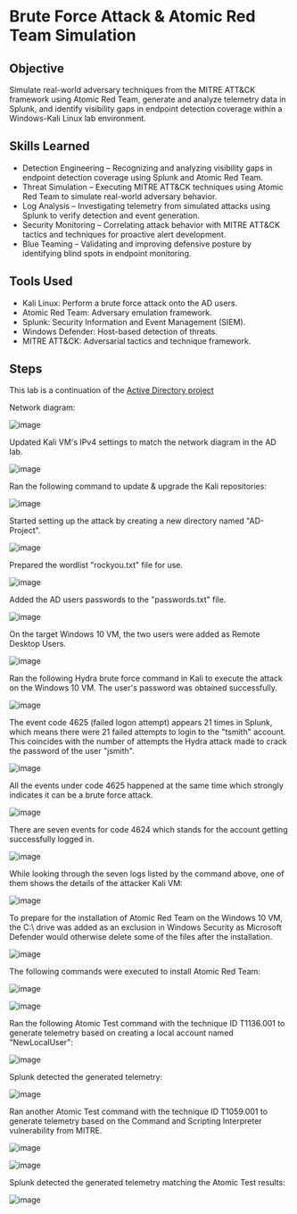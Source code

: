 # Brute Force Attack & Atomic Red Team Simulation

## Objective

Simulate real-world adversary techniques from the MITRE ATT&CK framework using Atomic Red Team, generate and analyze telemetry data in Splunk, and identify visibility gaps in endpoint detection coverage within a Windows-Kali Linux lab environment.

## Skills Learned

- Detection Engineering – Recognizing and analyzing visibility gaps in endpoint detection coverage using Splunk and Atomic Red Team.
- Threat Simulation – Executing MITRE ATT&CK techniques using Atomic Red Team to simulate real-world adversary behavior.
- Log Analysis – Investigating telemetry from simulated attacks using Splunk to verify detection and event generation.
- Security Monitoring – Correlating attack behavior with MITRE ATT&CK tactics and techniques for proactive alert development.
- Blue Teaming – Validating and improving defensive posture by identifying blind spots in endpoint monitoring.

## Tools Used

- Kali Linux: Perform a brute force attack onto the AD users.
- Atomic Red Team: Adversary emulation framework.
- Splunk: Security Information and Event Management (SIEM).
- Windows Defender: Host-based detection of threats.
- MITRE ATT&CK: Adversarial tactics and technique framework.

## Steps

This lab is a continuation of the [Active Directory project](https://github.com/andcoa/ActiveDirectory/blob/main/README.md)

Network diagram:

![image](https://github.com/user-attachments/assets/fc271426-2238-4d33-b08b-7d9344dbe9bf)

Updated Kali VM's IPv4 settings to match the network diagram in the AD lab.

![image](https://github.com/user-attachments/assets/da707a22-d1c8-4184-a177-c137c6c7d050)

Ran the following command to update & upgrade the Kali repositories:

![image](https://github.com/user-attachments/assets/3f940886-c274-456e-93be-105edab38585)

Started setting up the attack by creating a new directory named "AD-Project".

![image](https://github.com/user-attachments/assets/3e6af0a1-6394-4447-a5dc-f57a3d68577b)

Prepared the wordlist "rockyou.txt" file for use.

![image](https://github.com/user-attachments/assets/df778438-cd9f-47a3-a74d-2d8703aac07f)

Added the AD users passwords to the "passwords.txt" file.

![image](https://github.com/user-attachments/assets/70860ce5-a518-4a5f-9184-220bbe0e3e2a)

On the target Windows 10 VM, the two users were added as Remote Desktop Users.

![image](https://github.com/user-attachments/assets/f13282f3-15a9-4216-b26c-0e912f3e0a71)

Ran the following Hydra brute force command in Kali to execute the attack on the Windows 10 VM. The user's password was obtained successfully.

![image](https://github.com/user-attachments/assets/0fe08df7-e000-4f96-82f5-8abc6bdd8a6a)

The event code 4625 (failed logon attempt) appears 21 times in Splunk, which means there were 21 failed attempts to login to the "tsmith" account. This coincides with the number of attempts the Hydra attack made to crack the password of the user "jsmith".

![image](https://github.com/user-attachments/assets/8d5f887b-e19e-484d-afe3-1064260db911)

All the events under code 4625 happened at the same time which strongly indicates it can be a brute force attack.

![image](https://github.com/user-attachments/assets/4d7e8fff-e685-494a-b0d6-fc225ddb6ef5)

There are seven events for code 4624 which stands for the account getting successfully logged in.

![image](https://github.com/user-attachments/assets/37aa9197-7544-4309-97a3-f37e6f5729ab)

While looking through the seven logs listed by the command above, one of them shows the details of the attacker Kali VM:

![image](https://github.com/user-attachments/assets/e729d3f8-cb8c-428f-a89d-08e9a13179fc)

To prepare for the installation of Atomic Red Team on the Windows 10 VM, the C:\ drive was added as an exclusion in Windows Security as Microsoft Defender would otherwise delete some of the files after the installation.

![image](https://github.com/user-attachments/assets/1b4a95a4-9d28-40e0-988f-22a7556e4252)

The following commands were executed to install Atomic Red Team:

![image](https://github.com/user-attachments/assets/3658001e-fd00-4dd3-9a85-8aaed5d20d9d)

![image](https://github.com/user-attachments/assets/35169cfc-7087-46e9-99d5-281dab87e0ef)

Ran the following Atomic Test command with the technique ID T1136.001 to generate telemetry based on creating a local account named "NewLocalUser":

![image](https://github.com/user-attachments/assets/bd32833b-aaa6-492b-afbf-91006f7539b9)

Splunk detected the generated telemetry:

![image](https://github.com/user-attachments/assets/7e89a5a0-fdd4-4356-ab5d-d08fdf78840e)

Ran another Atomic Test command with the technique ID T1059.001 to generate telemetry based on the Command and Scripting Interpreter vulnerability from MITRE.

![image](https://github.com/user-attachments/assets/c6366a3b-a633-44db-8790-638e51b0b771)

![image](https://github.com/user-attachments/assets/fabac38d-2b2a-4541-9ac7-8ef9ccb4a9a6)

Splunk detected the generated telemetry matching the Atomic Test results:

![image](https://github.com/user-attachments/assets/746b9bc5-3fd5-4a29-aec3-73c43131cdff)
